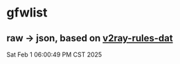 # gfwlist
## raw -> json, based on [v2ray-rules-dat](https://github.com/Loyalsoldier/v2ray-rules-dat)
Sat Feb  1 06:00:49 PM CST 2025

